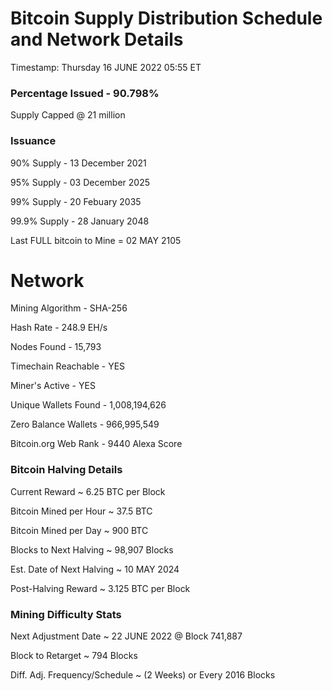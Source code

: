 # Bitcoin Supply Distribution Schedule and Network Details

Timestamp:  Thursday 16 JUNE 2022 05:55 ET



### Percentage Issued - 90.798%

Supply Capped @ 21 million

### Issuance

90% Supply - 13 December 2021

95% Supply - 03 December 2025

99% Supply - 20 Febuary 2035

99.9% Supply - 28 January 2048



Last FULL bitcoin to Mine =  02 MAY 2105

# Network

Mining Algorithm - SHA-256

Hash Rate - 248.9 EH/s

Nodes Found - 15,793

Timechain Reachable - YES

Miner's Active - YES

Unique Wallets Found - 1,008,194,626

Zero Balance Wallets - 966,995,549

Bitcoin.org Web Rank - 9440 Alexa Score

### Bitcoin Halving Details

Current Reward ~ 6.25 BTC per Block

Bitcoin Mined per Hour ~ 37.5 BTC

Bitcoin Mined per Day ~ 900 BTC

Blocks to Next Halving ~ 98,907 Blocks

Est. Date of Next Halving ~ 10 MAY 2024

Post-Halving Reward ~ 3.125 BTC per Block


### Mining Difficulty Stats

Next Adjustment Date ~ 22 JUNE 2022 @ Block 741,887

Block to Retarget ~  794 Blocks

Diff. Adj. Frequency/Schedule ~  (2 Weeks) or Every 2016 Blocks

